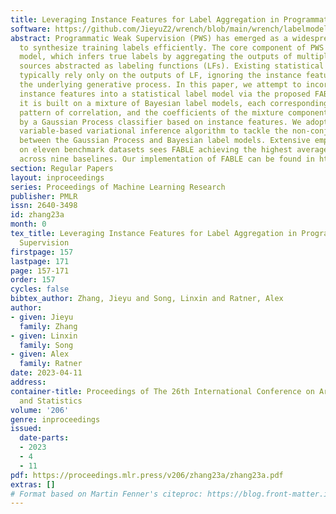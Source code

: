 ```yaml
---
title: Leveraging Instance Features for Label Aggregation in Programmatic Weak Supervision
software: https://github.com/JieyuZ2/wrench/blob/main/wrench/labelmodel/fable.py
abstract: Programmatic Weak Supervision (PWS) has emerged as a widespread paradigm
  to synthesize training labels efficiently. The core component of PWS is the label
  model, which infers true labels by aggregating the outputs of multiple noisy supervision
  sources abstracted as labeling functions (LFs). Existing statistical label models
  typically rely only on the outputs of LF, ignoring the instance features when modeling
  the underlying generative process. In this paper, we attempt to incorporate the
  instance features into a statistical label model via the proposed FABLE. In particular,
  it is built on a mixture of Bayesian label models, each corresponding to a global
  pattern of correlation, and the coefficients of the mixture components are predicted
  by a Gaussian Process classifier based on instance features. We adopt an auxiliary
  variable-based variational inference algorithm to tackle the non-conjugate issue
  between the Gaussian Process and Bayesian label models. Extensive empirical comparison
  on eleven benchmark datasets sees FABLE achieving the highest averaged performance
  across nine baselines. Our implementation of FABLE can be found in https://github.com/JieyuZ2/wrench/blob/main/wrench/labelmodel/fable.py.
section: Regular Papers
layout: inproceedings
series: Proceedings of Machine Learning Research
publisher: PMLR
issn: 2640-3498
id: zhang23a
month: 0
tex_title: Leveraging Instance Features for Label Aggregation in Programmatic Weak
  Supervision
firstpage: 157
lastpage: 171
page: 157-171
order: 157
cycles: false
bibtex_author: Zhang, Jieyu and Song, Linxin and Ratner, Alex
author:
- given: Jieyu
  family: Zhang
- given: Linxin
  family: Song
- given: Alex
  family: Ratner
date: 2023-04-11
address:
container-title: Proceedings of The 26th International Conference on Artificial Intelligence
  and Statistics
volume: '206'
genre: inproceedings
issued:
  date-parts:
  - 2023
  - 4
  - 11
pdf: https://proceedings.mlr.press/v206/zhang23a/zhang23a.pdf
extras: []
# Format based on Martin Fenner's citeproc: https://blog.front-matter.io/posts/citeproc-yaml-for-bibliographies/
---
```

